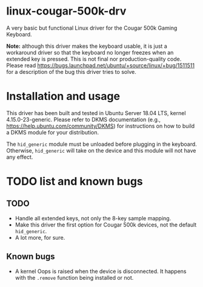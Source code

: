 # linux-cougar-500k-drv

A very basic but functional Linux driver for the Cougar 500k Gaming Keyboard.

**Note:** although this driver makes the keyboard usable, it is just a workaround driver so that the keyboard no longer freezes when an extended key is pressed. This is not final nor production-quality code. Please read https://bugs.launchpad.net/ubuntu/+source/linux/+bug/1511511 for a description of the bug this driver tries to solve.

# Installation and usage

This driver has been built and tested in Ubuntu Server 18.04 LTS, kernel 4.15.0-23-generic. Please refer to DKMS documentation (e.g., https://help.ubuntu.com/community/DKMS) for instructions on how to build a DKMS module for your distribution.

The `hid_generic` module must be unloaded before plugging in the keyboard. Otherwise, `hid_generic` will take on the device and this module will not have any effect.

# TODO list and known bugs

## TODO

* Handle all extended keys, not only the 8-key sample mapping.
* Make this driver the first option for Cougar 500k devices, not the default `hid_generic`.
* A lot more, for sure.

## Known bugs

* A kernel Oops is raised when the device is disconnected. It happens with the `.remove` function being installed or not.

